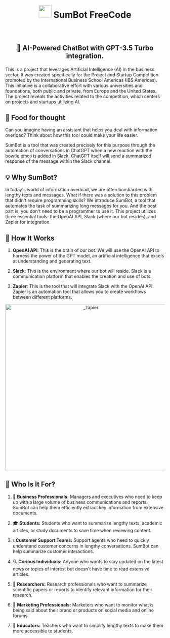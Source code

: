  <br> 
 
# <p align="center"> <img src="https://github.githubassets.com/images/icons/emoji/bowtie.png" width="40"> SumBot FreeCode

<br>

## <p align="center"> 🤖 **AI-Powered ChatBot with GPT-3.5 Turbo integration.**

This is a project that leverages Artificial Intelligence (AI) in the business sector. It was created specifically for the Project and Startup Competition promoted by the International Business School Americas (IBS Americas). This initiative is a collaborative effort with various universities and foundations, both public and private, from Europe and the United States. The project reveals the activities related to the competition, which centers on projects and startups utilizing AI.


## 💭 Food for thought

Can you imagine having an assistant that helps you deal with information overload? Think about how this tool could make your life easier.

SumBot is a tool that was created precisely for this purpose through the automation of conversations in ChatGPT when a new reaction with the bowtie emoji is added in Slack, ChatGPT itself will send a summarized response of the message within the Slack channel.

## :bulb: Why SumBot? 
 
In today's world of information overload, we are often bombarded with lengthy texts and messages. What if there was a solution to this problem that didn't require programming skills? 
We introduce SumBot, a tool that automates the task of summarizing long messages for you. And the best part is, you don't need to be a programmer to use it. This project utilizes three essential tools: the OpenAI API, Slack (where our bot resides), and Zapier for integration.

## :art: How It Works 

1. **OpenAI API**: This is the brain of our bot. We will use the OpenAI API to harness the power of the GPT model, an artificial intelligence that excels at understanding and generating text.

2. **Slack**: This is the environment where our bot will reside. Slack is a communication platform that enables the creation and use of bots.

3. **Zapier**: This is the tool that will integrate Slack with the OpenAI API. Zapier is an automation tool that allows you to create workflows between different platforms.

 <p align="center"> <img width="525" alt="_zapier" src="https://github.com/MindfulAI-Copilots-Bots/SumBot-FreeCode/assets/113218619/3acd8045-5242-4576-90d8-255e11b9c04f">

 ## :dart: Who Is It For? 

1. :briefcase: **Business Professionals:** Managers and executives who need to keep up with a large volume of business communications and reports. SumBot can help them efficiently extract key information from extensive documents.

2. :mortar_board: **Students:** Students who want to summarize lengthy texts, academic articles, or study documents to save time when reviewing content.

3. :telephone_receiver: **Customer Support Teams:** Support agents who need to quickly understand customer concerns in lengthy conversations. SumBot can help summarize customer interactions.

4. :mag: **Curious Individuals:** Anyone who wants to stay updated on the latest news or topics of interest but doesn't have time to read extensive articles.

5. :microscope: **Researchers:** Research professionals who want to summarize scientific papers or reports to identify relevant information for their research.

6. :mega: **Marketing Professionals:** Marketers who want to monitor what is being said about their brand or products on social media and online forums.

7. :school: **Educators:** Teachers who want to simplify lengthy texts to make them more accessible to students.

